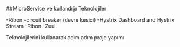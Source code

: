 
##MicroService ve kullandığı Teknolojiler

 -Ribon
 -circuit breaker (devre kesici) 
 -Hystrix Dashboard and Hystrix Stream
 -Ribon
 -Zuul 

Teknolojilerini kullanarak adım adım proje yapımı 
